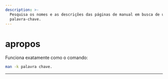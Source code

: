 ```yaml
---
description: >-
  Pesquisa os nomes e as descrições das páginas de manual em busca de uma
  palavra-chave.
---
```


# apropos

Funciona exatamente como o comando:

```bash
man -k palavra chave.
```

***
